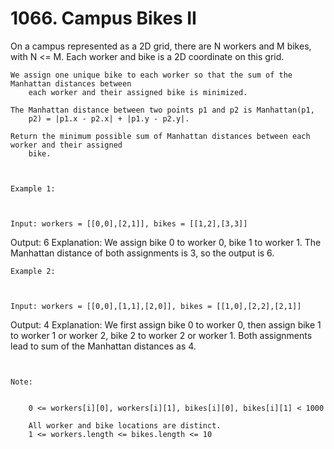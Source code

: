 # 1066. Campus Bikes II

On a campus represented as a 2D grid, there are N workers and M
        bikes, with N <= M. Each worker and bike is a 2D coordinate on this grid.
    

    We assign one unique bike to each worker so that the sum of the Manhattan distances between
        each worker and their assigned bike is minimized.

    The Manhattan distance between two points p1 and p2 is Manhattan(p1,
        p2) = |p1.x - p2.x| + |p1.y - p2.y|.

    Return the minimum possible sum of Manhattan distances between each worker and their assigned
        bike.

     

    Example 1:

    

    Input: workers = [[0,0],[2,1]], bikes = [[1,2],[3,3]]
Output: 6
Explanation: 
We assign bike 0 to worker 0, bike 1 to worker 1. The Manhattan distance of both assignments is 3, so the output is 6.

    Example 2:

    

    Input: workers = [[0,0],[1,1],[2,0]], bikes = [[1,0],[2,2],[2,1]]
Output: 4
Explanation: 
We first assign bike 0 to worker 0, then assign bike 1 to worker 1 or worker 2, bike 2 to worker 2 or worker 1. Both assignments lead to sum of the Manhattan distances as 4.

     

    Note:

    
        0 <= workers[i][0], workers[i][1], bikes[i][0], bikes[i][1] < 1000
        
        All worker and bike locations are distinct.
        1 <= workers.length <= bikes.length <= 10